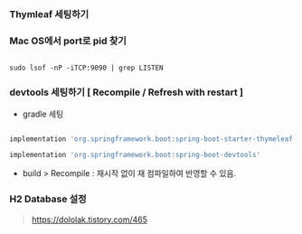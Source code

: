 ### Thymleaf 세팅하기 


###  Mac OS에서 port로 pid 찾기

```

sudo lsof -nP -iTCP:9090 | grep LISTEN

```

### devtools 세팅하기 [ Recompile / Refresh with restart ]

- gradle 세팅 

```groovy

implementation 'org.springframework.boot:spring-boot-starter-thymeleaf'

implementation 'org.springframework.boot:spring-boot-devtools'

```

- build > Recompile : 재시작 없이 재 컴파일하여 반영할 수 있음. 


### H2 Database 설정



> https://dololak.tistory.com/465
